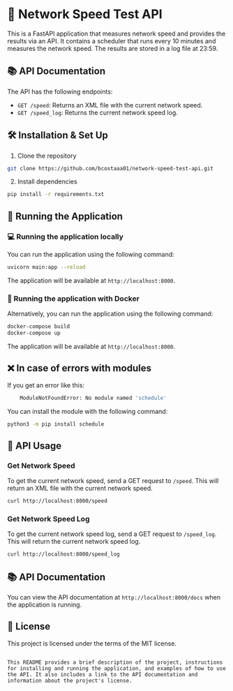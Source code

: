 # 🚀 Network Speed Test API

This is a FastAPI application that measures network speed and provides the results via an API. It contains a scheduler that runs every 10 minutes and measures the network speed. The results are stored in a log file at 23:59.

## 📚 API Documentation

The API has the following endpoints:

- `GET /speed`: Returns an XML file with the current network speed.
- `GET /speed_log`: Returns the current network speed log.

## 🛠️ Installation & Set Up

1. Clone the repository

```bash
git clone https://github.com/bcostaaa01/network-speed-test-api.git
```

2. Install dependencies

```bash
pip install -r requirements.txt
```

## 🚀 Running the Application

### 💻 Running the application locally

You can run the application using the following command:

```bash
uvicorn main:app --reload
```

The application will be available at `http://localhost:8000`.

### 🐳 Running the application with Docker

Alternatively, you can run the application using the following command:

```bash
docker-compose build
docker-compose up
```

The application will be available at `http://localhost:8000`.

## ❌ In case of errors with modules

If you get an error like this:

```bash
    ModuleNotFoundError: No module named 'schedule'
```

You can install the module with the following command:

```bash
python3 -m pip install schedule
```

## 📝 API Usage

### Get Network Speed

To get the current network speed, send a GET request to `/speed`. This will return an XML file with the current network speed.

```bash
curl http://localhost:8000/speed
```

### Get Network Speed Log

To get the current network speed log, send a GET request to `/speed_log`. This will return the current network speed log.

```bash
curl http://localhost:8000/speed_log
```

## 📚 API Documentation

You can view the API documentation at `http://localhost:8000/docs` when the application is running.

## 📝 License

This project is licensed under the terms of the MIT license.
```

This README provides a brief description of the project, instructions for installing and running the application, and examples of how to use the API. It also includes a link to the API documentation and information about the project's license.